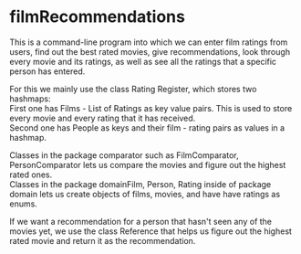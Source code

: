 # filmRecommendations

This is a command-line program into which we can enter film ratings from users, find out the best rated movies, give recommendations, look through every movie and its ratings, as well as see all the ratings that a specific person has entered.  

For this we mainly use the class Rating Register, which stores two hashmaps:   
First one has Films - List of Ratings as key value pairs. This is used to store every movie and every rating that it has received.  
Second one has People as keys and their film - rating pairs as values in a hashmap.
  
Classes in the package comparator such as FilmComparator, PersonComparator lets us compare the movies and figure out the highest rated ones.  
Classes in the package domainFilm, Person, Rating inside of package domain lets us create objects of films, movies, and have have ratings as enums.

If we want a recommendation for a person that hasn't seen any of the movies yet, we use the class Reference that helps us figure out the highest rated movie and return it as the recommendation.
